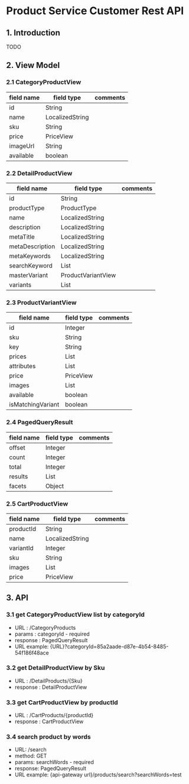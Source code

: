 # Product Service Customer Rest API

## 1. Introduction

TODO

## 2. View Model

### 2.1 CategoryProductView
| field name | field type | comments |
|----|----|----|
| id | String | |
| name | LocalizedString | |
| sku | String | |
| price | PriceView | | 
| imageUrl | String | |
| available | boolean | |

### 2.2 DetailProductView
| field name | field type | comments |
|----|----|----|
| id | String | |
| productType | ProductType | |
| name | LocalizedString | |
| description | LocalizedString | |
| metaTitle | LocalizedString | |
| metaDescription | LocalizedString | | 
| metaKeywords | LocalizedString | |
| searchKeyword | List<SearchKeyword> | |
| masterVariant | ProductVariantView | |
| variants | List<ProductVariantView> | |

### 2.3 ProductVariantView

| field name | field type | comments |
|----|----|----|
| id | Integer | |
| sku | String | |
| key | String | |
| prices | List<PriceView> | |
| attributes | List<AttributeView> | | 
| price | PriceView | | 
| images | List<ImageView> | |
| available | boolean | |
| isMatchingVariant| boolean | |

### 2.4 PagedQueryResult

| field name | field type | comments | 
|-----|-----|-----|
| offset | Integer | |
| count | Integer | |
| total | Integer | |
| results | List<T> | |
| facets | Object | |

### 2.5 CartProductView

| field name | field type | comments | 
|-----|-----|-----|
| productId | String | | 
| name | LocalizedString | |
| variantId | Integer | | 
| sku | String | |
| images | List<ImageView> | | 
| price | PriceView | |


## 3. API

### 3.1 get CategoryProductView list by categoryId

* URL : /CategoryProducts
* params : categoryId - required
* response : PagedQueryResult<CategoryProductView>
* URL example: {URL}?categoryId=85a2aade-d87e-4b54-8485-54f186f48ace

### 3.2 get DetailProductView by Sku

* URL : /DetailProducts/{Sku}
* response : DetailProductView  
  
  
### 3.3 get CartProductView by productId
  
* URL : /CartProducts/{productId}
* response : CartProductView

### 3.4 search product by words

* URL: /search
* method: GET
* params: searchWords - required
* response: PagedQueryResult<CategoryProductView>
* URL example: {api-gateway url}/products/search?searchWords=test